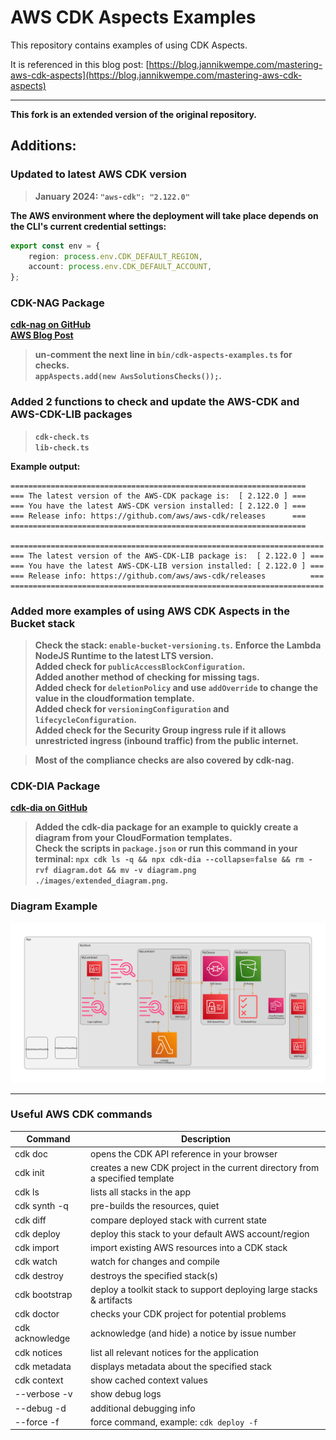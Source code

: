 # AWS CDK Aspects Examples

This repository contains examples of using CDK Aspects.

It is referenced in this blog post: [https://blog.jannikwempe.com/mastering-aws-cdk-aspects](https://blog.jannikwempe.com/mastering-aws-cdk-aspects)

---

**This fork is an extended version of the original repository.**              

## Additions:

### Updated to latest AWS CDK version                
> **January 2024: `"aws-cdk": "2.122.0"`**      

**The AWS environment where the deployment will take place depends on the CLI's current credential settings:**

```typescript
export const env = {
    region: process.env.CDK_DEFAULT_REGION,
    account: process.env.CDK_DEFAULT_ACCOUNT,
};
```

### CDK-NAG Package     
**[cdk-nag on GitHub](https://github.com/cdklabs/cdk-nag)**                 
**[AWS Blog Post](https://aws.amazon.com/blogs/devops/manage-application-security-and-compliance-with-the-aws-cloud-development-kit-and-cdk-nag/)**     
> **un-comment the next line in `bin/cdk-aspects-examples.ts` for checks.**                   
> **`appAspects.add(new AwsSolutionsChecks());`.**                   

### Added 2 functions to check and update the AWS-CDK and AWS-CDK-LIB packages                  
> **`cdk-check.ts`**           
> **`lib-check.ts`**   

**Example output:**                    
```
==================================================================
=== The latest version of the AWS-CDK package is:  [ 2.122.0 ] ===
=== You have the latest AWS-CDK version installed: [ 2.122.0 ] ===
=== Release info: https://github.com/aws/aws-cdk/releases      ===
==================================================================

======================================================================
=== The latest version of the AWS-CDK-LIB package is:  [ 2.122.0 ] ===
=== You have the latest AWS-CDK-LIB version installed: [ 2.122.0 ] ===
=== Release info: https://github.com/aws/aws-cdk/releases          ===
======================================================================
```

### Added more examples of using AWS CDK Aspects in the Bucket stack  
> **Check the stack: `enable-bucket-versioning.ts`.**
> **Enforce the Lambda NodeJS Runtime to the latest LTS version.**                              
> **Added check for `publicAccessBlockConfiguration`.**                                
> **Added another method of checking for missing tags.**                     
> **Added check for `deletionPolicy` and use `addOverride` to change the value in the cloudformation template.**                    
> **Added check for `versioningConfiguration` and `lifecycleConfiguration`.**      
> **Added check for the Security Group ingress rule if it allows unrestricted ingress (inbound traffic) from the public internet.**

> **Most of the compliance checks are also covered by cdk-nag.**            

### CDK-DIA Package
**[cdk-dia on GitHub](https://github.com/pistazie/cdk-dia)**                         

> **Added the cdk-dia package for an example to quickly create a diagram from your CloudFormation templates.**                      
> **Check the scripts in `package.json` or run this command in your terminal: `npx cdk ls -q && npx cdk-dia --collapse=false && rm -rvf diagram.dot && mv -v diagram.png ./images/extended_diagram.png`.**   

### Diagram Example                            
![Diagram Example](images/extended_diagram.png)                      

---

### Useful AWS CDK commands

| Command         | Description                                                                  |
|-----------------|------------------------------------------------------------------------------|
| cdk doc         | opens the CDK API reference in your browser                                  |
| cdk init        | creates a new CDK project in the current directory from a specified template |
| cdk ls          | lists all stacks in the app                                                  |
| cdk synth -q    | pre-builds the resources, quiet                                              |
| cdk diff        | compare deployed stack with current state                                    |
| cdk deploy      | deploy this stack to your default AWS account/region                         |
| cdk import      | import existing AWS resources into a CDK stack                               |
| cdk watch       | watch for changes and compile                                                |
| cdk destroy     | destroys the specified stack(s)                                              |
| cdk bootstrap   | deploy a toolkit stack to support deploying large stacks & artifacts         |
| cdk doctor      | checks your CDK project for potential problems                               |
| cdk acknowledge | acknowledge (and hide) a notice by issue number                              |
| cdk notices     | list all relevant notices for the application                                |
| cdk metadata    | displays metadata about the specified stack                                  |
| cdk context     | show cached context values                                                   |
| --verbose -v    | show debug logs                                                              |
| --debug -d      | additional debugging info                                                    |
| --force -f      | force command, example: `cdk deploy -f `                                     |
